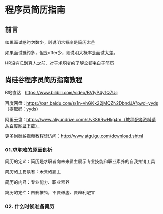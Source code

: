# 程序员简历指南



## 前言

如果面试邀约次数少，则说明大概率是简历太差

如果面试邀约多，但是offer少，则说明大概率是面试太差。

HR没有见到真人之前，对于求职者的了解全都来自于简历



## 尚硅谷程序员简历指南教程

B站直达：https://www.bilibili.com/video/BV1yP4y1Q7Uq

百度网盘：https://pan.baidu.com/s/1n-vhGi0k22jMQZN2DbndJA?pwd=yyds （提取码：yyds）

阿里云盘：https://www.aliyundrive.com/s/vSS6RwHkg4m（教程配套资料请从百度网盘下载）

更多尚硅谷视频教程请访问：http://www.atguigu.com/download.shtml



### 01.求职难的原因剖析

简历的定义：简历是求职者向未来雇主展示专业技能和职业素养的自我推销工具

简历的主要读者：未来的雇主

简历的内容：专业能力、职业素养

简历的定性：自我推销，不要谦虚，要趋利避害





### 02. 什么时候准备简历



